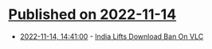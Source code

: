 # [Published on 2022-11-14](index.md)

* [2022-11-14, 14:41:00](https://news.slashdot.org/story/22/11/14/1130222/india-lifts-download-ban-on-vlc?utm_source=rss1.0mainlinkanon&utm_medium=feed) - [India Lifts Download Ban On VLC](https://news.slashdot.org/story/22/11/14/1130222/india-lifts-download-ban-on-vlc?utm_source=rss1.0mainlinkanon&utm_medium=feed)

